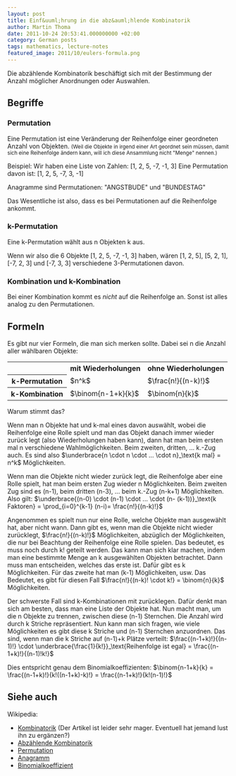 ```yaml
---
layout: post
title: Einf&uuml;hrung in die abz&auml;hlende Kombinatorik
author: Martin Thoma
date: 2011-10-24 20:53:41.000000000 +02:00
category: German posts
tags: mathematics, lecture-notes
featured_image: 2011/10/eulers-formula.png
---
```

Die abz&auml;hlende Kombinatorik besch&auml;ftigt sich mit der Bestimmung der Anzahl m&ouml;glicher Anordnungen oder Auswahlen.

<h2>Begriffe</h2>
<h3>Permutation</h3>
Eine Permutation ist eine Ver&auml;nderung der Reihenfolge einer geordneten Anzahl von Objekten. <small>(Weil die Objekte in irgend einer Art geordnet sein m&uuml;ssen, damit sich eine Reihenfolge &auml;ndern kann, will ich diese Ansammlung nicht "Menge" nennen.)</small>

Beispiel:
Wir haben eine Liste von Zahlen: [1, 2, 5, -7, -1, 3]
Eine Permutation davon ist: [1, 2, 5, -7, 3, -1]

Anagramme sind Permutationen: "ANGSTBUDE" und "BUNDESTAG"

Das Wesentliche ist also, dass es bei Permutationen auf die Reihenfolge ankommt.

<h3>k-Permutation</h3>
Eine k-Permutation w&auml;hlt aus n Objekten k aus.

Wenn wir also die 6 Objekte [1, 2, 5, -7, -1, 3] haben, w&auml;ren [1, 2, 5], [5, 2, 1], [-7, 2, 3] und [-7, 3, 3] verschiedene 3-Permutationen davon.

<h3>Kombination und k-Kombination</h3>
Bei einer Kombination kommt es <em>nicht</em> auf die Reihenfolge an. Sonst ist alles analog zu den Permutationen.

<h2>Formeln</h2>
Es gibt nur vier Formeln, die man sich merken sollte. Dabei sei n die Anzahl aller w&auml;hlbaren Objekte:

<table>
<tr><th>&nbsp;</th><th>mit Wiederholungen</th><th>ohne Wiederholungen</th></tr>
<tr><th>k-Permutation</th><td>$n^k$</td><td>$\frac{n!}{(n-k)!}$</td></tr>
<tr><th>k-Kombination</th><td>$\binom{n-1+k}{k}$</td><td>$\binom{n}{k}$</td></tr>
</table>

Warum stimmt das?

Wenn man n Objekte hat und k-mal eines davon ausw&auml;hlt, wobei die Reihenfolge eine Rolle spielt und man das Objekt danach immer wieder zur&uuml;ck legt (also Wiederholungen haben kann), dann hat man beim ersten mal n verschiedene Wahlm&ouml;glichkeiten. Beim zweiten, dritten, ... k.-Zug auch. Es sind also $\underbrace{n \cdot n \cdot ... \cdot n}_\text{k mal} = n^k$ M&ouml;glichkeiten.

Wenn man die Objekte nicht wieder zur&uuml;ck legt, die Reihenfolge aber eine Rolle spielt, hat man beim ersten Zug wieder n M&ouml;glichkeiten. Beim zweiten Zug sind es (n-1), beim dritten (n-3), ... beim k.-Zug (n-k+1) M&ouml;glichkeiten. Also gilt:
$\underbrace{(n-0) \cdot (n-1) \cdot ... \cdot (n- (k-1))}_\text{k Faktoren} = \prod_{i=0}^{k-1} (n-i)=  \frac{n!}{(n-k)!}$

Angenommen es spielt nun nur eine Rolle, welche Objekte man ausgew&auml;hlt hat, aber nicht wann. Dann gibt es, wenn man die Objekte nicht wieder zur&uuml;cklegt, $\frac{n!}{(n-k)!}$ M&ouml;glichkeiten, abz&uuml;glich der M&ouml;glichkeiten, die nur bei Beachtung der Reihenfolge eine Rolle spielen. Das bedeutet, es muss noch durch k! geteilt werden. Das kann man sich klar machen, indem man eine bestimmte Menge an k ausgew&auml;hlten Objekten betrachtet. Dann muss man entscheiden, welches das erste ist. Daf&uuml;r gibt es k M&ouml;glichkeiten. F&uuml;r das zweite hat man (k-1) M&ouml;glichkeiten, usw. Das Bedeutet, es gibt f&uuml;r diesen Fall $\frac{n!}{(n-k)! \cdot k!} = \binom{n}{k}$ M&ouml;glichkeiten.

Der schwerste Fall sind k-Kombinationen mit zur&uuml;cklegen. Daf&uuml;r denkt man sich am besten, dass man eine Liste der Objekte hat. Nun macht man, um die n Objekte zu trennen, zwischen diese (n-1) Sternchen. Die Anzahl wird durch k Striche repr&auml;sentiert.
Nun kann man sich fragen, wie viele M&ouml;glichkeiten es gibt diese k Striche und (n-1) Sternchen anzuordnen.  Das sind, wenn man die k Striche auf (n-1)+k Pl&auml;tze verteilt:
$\frac{(n-1+k)!}{(n-1)!} \cdot \underbrace{\frac{1}{k!}}_\text{Reihenfolge ist egal} = \frac{(n-1+k)!}{(n-1)!k!}$

Dies entspricht genau dem Binomialkoeffizienten:
$\binom{n-1+k}{k} = \frac{(n-1+k)!}{k!((n-1+k)-k)!} = \frac{(n-1+k)!}{k!(n-1)!}$

<h2>Siehe auch</h2>
Wikipedia:
<ul>
  <li><a href="http://de.wikipedia.org/wiki/Kombinatorik">Kombinatorik</a> (Der Artikel ist leider sehr mager. Eventuell hat jemand lust ihn zu erg&auml;nzen?)</li>
  <li><a href="http://de.wikipedia.org/wiki/Abz%C3%A4hlende_Kombinatorik">Abz&auml;hlende Kombinatorik</a></li>
  <li><a href="http://de.wikipedia.org/wiki/Permutation">Permutation</a></li>
  <li><a href="http://de.wikipedia.org/wiki/Anagramm">Anagramm</a></li>
  <li><a href="http://de.wikipedia.org/wiki/Binomialkoeffizient">Binomialkoeffizient</a></li>
</ul>
